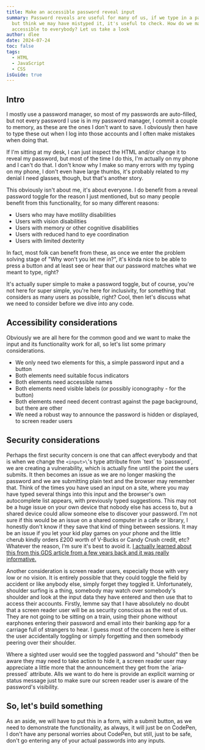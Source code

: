 ```yaml
---
title: Make an accessible password reveal input
summary: Password reveals are useful for many of us, if we type in a password,
  but think we may have mistyped it, it's useful to check. How do we make this
  accessible to everybody? Let us take a look
author: dlee
date: 2024-07-24
toc: false
tags:
  - HTML
  - JavaScript
  - CSS
isGuide: true
---
```

## Intro

I mostly use a password manager, so most of my passwords are auto-filled, but not every password I use is in my password manager, I commit a couple to memory, as these are the ones I don't want to save. I obviously then have to type these out when I log into those accounts and I often make mistakes when doing that.

If I'm sitting at my desk, I can just inspect the HTML and/or change it to reveal my password, but most of the time I do this, I'm actually on my phone and I can't do that. I don't know why I make so many errors with my typing on my phone, I don't even have large thumbs, it's probably related to my denial I need glasses, though, but that's another story.

This obviously isn't about me, it's about everyone. I do benefit from a reveal password toggle for the reason I just mentioned, but so many people benefit from this functionality, for so many different reasons:

* Users who may have motility disabilities
* Users with vision disabilities
* Users with memory or other cognitive disabilities
* Users with reduced hand to eye coordination
* Users with limited dexterity

In fact, most folk can benefit from these, as once we enter the problem solving stage of "Why won't you let me in?", it's kinda nice to be able to press a button and at least see or hear that our password matches what we meant to type, right?

It's actually super simple to make a password toggle, but of course, you're not here for super simple, you're here for inclusivity, for something that considers as many users as possible, right? Cool, then let's discuss what we need to consider before we dive into any code.

## Accessibility considerations

Obviously we are all here for the common good and we want to make the input and its functionality work for all, so let's list some primary considerations.

* We only need two elements for this, a simple password input and a button
* Both elements need suitable focus indicators
* Both elements need accessible names
* Both elements need visible labels (or possibly iconography - for the button)
* Both elements need need decent contrast against the page background, but there are other 
* We need a robust way to announce the password is hidden or displayed, to screen reader users

## Security considerations

Perhaps the first security concern is one that can affect everybody and that is when we change the `<input>\`'s type attribute from \`text\` to \`password`, we are creating a vulnerability, which is actually fine until the point the users submits. It then becomes an issue as we are no longer masking the password and we are submitting plain text and the browser may remember that. Think of the times you have used an input on a site, where you may have typed several things into this input and the browser's own autocomplete list appears, with previously typed suggestions. This may not be a huge issue on your own device that nobody else has access to, but a shared device could allow someone else to discover your password. I'm not sure if this would be an issue on a shared computer in a cafe or library, I honestly don't know if they save that kind of thing between sessions. It may be an issue if you let your kid play games on your phone and the little cherub kindly orders £200 worth of V-Bucks or Candy Crush credit, etc? Whatever the reason, I'm sure it's best to avoid it. [I actually learned about this from this GDS article from a few years back and it was really informative.](https://technology.blog.gov.uk/2021/04/19/simple-things-are-complicated-making-a-show-password-option/)

Another consideration is screen reader users, especially those with very low or no vision. It is entirely possible that they could toggle the field by accident or like anybody else, simply forget they toggled it. Unfortunately, shoulder surfing is a thing, somebody may watch over somebody's shoulder and look at the input data they have entered and then use that to access their accounts. Firstly, lemme say that I have absolutely no doubt that a screen reader user will be as security conscious as the rest of us. They are not going to be sitting on a train, using their phone without earphones entering their password and email into their banking app for a carriage full of strangers to hear. I guess most of the concern here is either the user accidentally toggling or simply forgetting and then somebody peering over their shoulder.

Where a sighted user would see the toggled password and "should" then be aware they may need to take action to hide it, a screen reader user may appreciate a little more that the announcement they get from the \`aria-pressed\` attribute. Alls we want to do here is provide an explicit warning or status message just to make sure our screen reader user is aware of the password's visibility.

## So, let's build something

As an aside, we will have to put this in a form, with a submit button, as we need to demonstrate the functionality, as always, it will just be on CodePen, I don't have any personal worries about CodePen, but still, just to be safe, don't go entering any of your actual passwords into any inputs.
